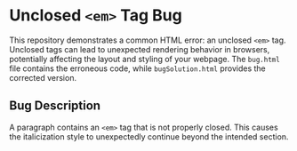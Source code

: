 # Unclosed <code>&lt;em&gt;</code> Tag Bug

This repository demonstrates a common HTML error: an unclosed `<em>` tag.  Unclosed tags can lead to unexpected rendering behavior in browsers, potentially affecting the layout and styling of your webpage. The `bug.html` file contains the erroneous code, while `bugSolution.html` provides the corrected version.

## Bug Description

A paragraph contains an `<em>` tag that is not properly closed. This causes the italicization style to unexpectedly continue beyond the intended section.
